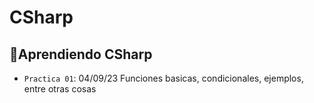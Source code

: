# CSharp
## :hammer:Aprendiendo CSharp
- `Practica 01`: 04/09/23 Funciones basicas, condicionales, ejemplos, entre otras cosas
